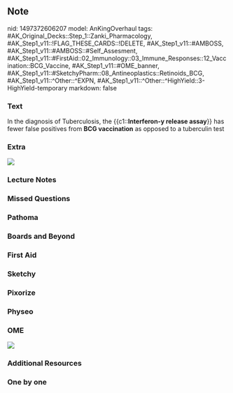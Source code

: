 ## Note
nid: 1497372606207
model: AnKingOverhaul
tags: #AK_Original_Decks::Step_1::Zanki_Pharmacology, #AK_Step1_v11::!FLAG_THESE_CARDS::!DELETE, #AK_Step1_v11::#AMBOSS, #AK_Step1_v11::#AMBOSS::#Self_Assesment, #AK_Step1_v11::#FirstAid::02_Immunology::03_Immune_Responses::12_Vaccination::BCG_Vaccine, #AK_Step1_v11::#OME_banner, #AK_Step1_v11::#SketchyPharm::08_Antineoplastics::Retinoids_BCG, #AK_Step1_v11::^Other::^EXPN, #AK_Step1_v11::^Other::^HighYield::3-HighYield-temporary
markdown: false

### Text
<div>
  In the diagnosis of Tuberculosis, the {{c1::<b>Interferon-y
  release assay</b>}} has fewer false positives from <b>BCG
  vaccination</b> as opposed to a tuberculin test
</div>

### Extra
<img src="paste-294793670295553.jpg">

### Lecture Notes


### Missed Questions


### Pathoma


### Boards and Beyond


### First Aid


### Sketchy


### Pixorize


### Physeo


### OME
<div class="ome-widget">
  <a href="https://onlinemeded.org?ref=anki"><img src=
  "_OME_AnkiFlashcards_General_3.png"></a>
</div>

### Additional Resources


### One by one

